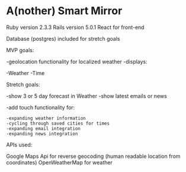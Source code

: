 # A(nother) Smart Mirror

Ruby version 2.3.3
Rails version 5.0.1
React for front-end

Database (postgres) included for stretch goals

MVP goals: 

-geolocation functionality for localized weather
-displays:

  -Weather
  -Time

Stretch goals:

-show 3 or 5 day forecast in Weather
-show latest emails or news

-add touch functionality for:
  
    -expanding weather information
    -cycling through saved cities for times
    -expanding email integration
    -expanding news integration

APIs used: 

Google Maps Api for reverse geocoding (human readable location from coordinates)
OpenWeatherMap for weather